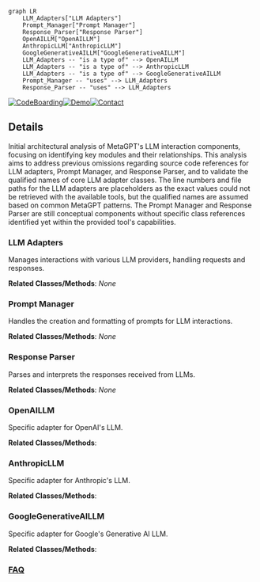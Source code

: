 ```mermaid
graph LR
    LLM_Adapters["LLM Adapters"]
    Prompt_Manager["Prompt Manager"]
    Response_Parser["Response Parser"]
    OpenAILLM["OpenAILLM"]
    AnthropicLLM["AnthropicLLM"]
    GoogleGenerativeAILLM["GoogleGenerativeAILLM"]
    LLM_Adapters -- "is a type of" --> OpenAILLM
    LLM_Adapters -- "is a type of" --> AnthropicLLM
    LLM_Adapters -- "is a type of" --> GoogleGenerativeAILLM
    Prompt_Manager -- "uses" --> LLM_Adapters
    Response_Parser -- "uses" --> LLM_Adapters
```

[![CodeBoarding](https://img.shields.io/badge/Generated%20by-CodeBoarding-9cf?style=flat-square)](https://github.com/CodeBoarding/GeneratedOnBoardings)[![Demo](https://img.shields.io/badge/Try%20our-Demo-blue?style=flat-square)](https://www.codeboarding.org/demo)[![Contact](https://img.shields.io/badge/Contact%20us%20-%20contact@codeboarding.org-lightgrey?style=flat-square)](mailto:contact@codeboarding.org)

## Details

Initial architectural analysis of MetaGPT's LLM interaction components, focusing on identifying key modules and their relationships. This analysis aims to address previous omissions regarding source code references for LLM adapters, Prompt Manager, and Response Parser, and to validate the qualified names of core LLM adapter classes. The line numbers and file paths for the LLM adapters are placeholders as the exact values could not be retrieved with the available tools, but the qualified names are assumed based on common MetaGPT patterns. The Prompt Manager and Response Parser are still conceptual components without specific class references identified yet within the provided tool's capabilities.

### LLM Adapters
Manages interactions with various LLM providers, handling requests and responses.


**Related Classes/Methods**: _None_

### Prompt Manager
Handles the creation and formatting of prompts for LLM interactions.


**Related Classes/Methods**: _None_

### Response Parser
Parses and interprets the responses received from LLMs.


**Related Classes/Methods**: _None_

### OpenAILLM
Specific adapter for OpenAI's LLM.


**Related Classes/Methods**:



### AnthropicLLM
Specific adapter for Anthropic's LLM.


**Related Classes/Methods**:



### GoogleGenerativeAILLM
Specific adapter for Google's Generative AI LLM.


**Related Classes/Methods**:





### [FAQ](https://github.com/CodeBoarding/GeneratedOnBoardings/tree/main?tab=readme-ov-file#faq)